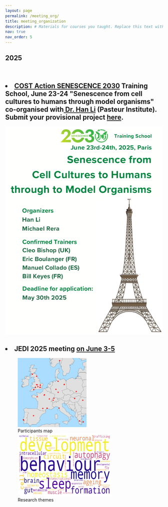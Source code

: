 ```yaml
---
layout: page
permalink: /meeting_org/
title: meeting_organization
description: # Materials for courses you taught. Replace this text with your description.
nav: true
nav_order: 5
---
```

<div class="publications">
<h2 class="year">2025</h2>
<br>
<h2><li><b><a href="https://www.cost.eu/actions/CA23119/">COST Action SENESCENCE 2030</a> Training School, June 23-24 "Senescence from cell cultures to humans through model organisms" co-organised with<a href = "https://research.pasteur.fr/fr/member/han-li/"> Dr. Han Li</a> (Pasteur Institute).</b> Submit your provisional project <a href = "https://forms.gle/4LiWYZNNzJLLoqV59">here</a>.</li></h2>

<img src ="../assets/img/COSTAction/flyer.png" alt = "Summer chool flyer" class = "center">

<h2><li><b>JEDI 2025 meeting <a href="https://flies-jedi.github.io/projects/2025JEDImeeting/"> on June 3-5</a></b></li></h2>

<figure>
    <img src="../assets/img/2025JEDI/participants_map.png" alt = "participants map" height="220" width="220" class = "left">
    <figcaption>Participants map</figcaption>
    <img src="../assets/img/2025JEDI/wordcloud.png" alt = "wordcloud of reserach themes" height="200" width="300" class = "right">
    <figcaption>Research themes</figcaption>
</figure>

</div>


